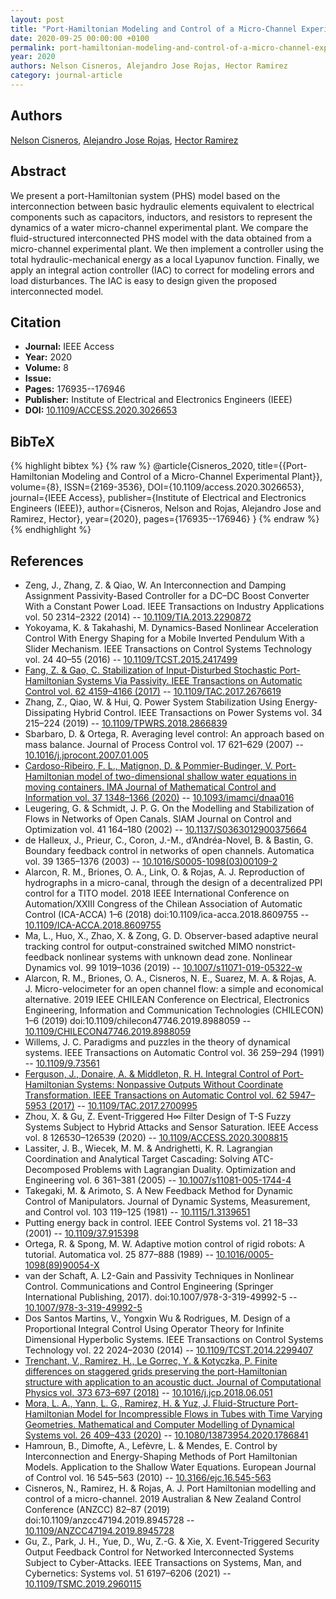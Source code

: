 ```yaml
---
layout: post
title: "Port-Hamiltonian Modeling and Control of a Micro-Channel Experimental Plant"
date: 2020-09-25 00:00:00 +0100
permalink: port-hamiltonian-modeling-and-control-of-a-micro-channel-experimental-plant
year: 2020
authors: Nelson Cisneros, Alejandro Jose Rojas, Hector Ramirez
category: journal-article
---
```

 
## Authors
[Nelson Cisneros](authors/nelson-cisneros), [Alejandro Jose Rojas](authors/alejandro-jose-rojas), [Hector Ramirez](authors/hector-ramirez)
 
## Abstract
We present a port-Hamiltonian system (PHS) model based on the interconnection between basic hydraulic elements equivalent to electrical components such as capacitors, inductors, and resistors to represent the dynamics of a water micro-channel experimental plant. We compare the fluid-structured interconnected PHS model with the data obtained from a micro-channel experimental plant. We then implement a controller using the total hydraulic-mechanical energy as a local Lyapunov function. Finally, we apply an integral action controller (IAC) to correct for modeling errors and load disturbances. The IAC is easy to design given the proposed interconnected model.
 
## Citation
- **Journal:** IEEE Access
- **Year:** 2020
- **Volume:** 8
- **Issue:** 
- **Pages:** 176935--176946
- **Publisher:** Institute of Electrical and Electronics Engineers (IEEE)
- **DOI:** [10.1109/ACCESS.2020.3026653](https://doi.org/10.1109/ACCESS.2020.3026653)
 
## BibTeX
{% highlight bibtex %}
{% raw %}
@article{Cisneros_2020,
  title={{Port-Hamiltonian Modeling and Control of a Micro-Channel Experimental Plant}},
  volume={8},
  ISSN={2169-3536},
  DOI={10.1109/access.2020.3026653},
  journal={IEEE Access},
  publisher={Institute of Electrical and Electronics Engineers (IEEE)},
  author={Cisneros, Nelson and Rojas, Alejandro Jose and Ramirez, Hector},
  year={2020},
  pages={176935--176946}
}
{% endraw %}
{% endhighlight %}
 
## References
- Zeng, J., Zhang, Z. & Qiao, W. An Interconnection and Damping Assignment Passivity-Based Controller for a DC–DC Boost Converter With a Constant Power Load. IEEE Transactions on Industry Applications vol. 50 2314–2322 (2014) -- [10.1109/TIA.2013.2290872](https://doi.org/10.1109/TIA.2013.2290872)
- Yokoyama, K. & Takahashi, M. Dynamics-Based Nonlinear Acceleration Control With Energy Shaping for a Mobile Inverted Pendulum With a Slider Mechanism. IEEE Transactions on Control Systems Technology vol. 24 40–55 (2016) -- [10.1109/TCST.2015.2417499](https://doi.org/10.1109/TCST.2015.2417499)
- [Fang, Z. & Gao, C. Stabilization of Input-Disturbed Stochastic Port-Hamiltonian Systems Via Passivity. IEEE Transactions on Automatic Control vol. 62 4159–4166 (2017)](stabilization-of-input-disturbed-stochastic-port-hamiltonian-systems-via-passivity) -- [10.1109/TAC.2017.2676619](https://doi.org/10.1109/TAC.2017.2676619)
- Zhang, Z., Qiao, W. & Hui, Q. Power System Stabilization Using Energy-Dissipating Hybrid Control. IEEE Transactions on Power Systems vol. 34 215–224 (2019) -- [10.1109/TPWRS.2018.2866839](https://doi.org/10.1109/TPWRS.2018.2866839)
- Sbarbaro, D. & Ortega, R. Averaging level control: An approach based on mass balance. Journal of Process Control vol. 17 621–629 (2007) -- [10.1016/j.jprocont.2007.01.005](https://doi.org/10.1016/j.jprocont.2007.01.005)
- [Cardoso-Ribeiro, F. L., Matignon, D. & Pommier-Budinger, V. Port-Hamiltonian model of two-dimensional shallow water equations in moving containers. IMA Journal of Mathematical Control and Information vol. 37 1348–1366 (2020)](port-hamiltonian-model-of-two-dimensional-shallow-water-equations-in-moving-containers) -- [10.1093/imamci/dnaa016](https://doi.org/10.1093/imamci/dnaa016)
- Leugering, G. & Schmidt, J. P. G. On the Modelling and Stabilization of Flows in Networks of Open Canals. SIAM Journal on Control and Optimization vol. 41 164–180 (2002) -- [10.1137/S0363012900375664](https://doi.org/10.1137/S0363012900375664)
- de Halleux, J., Prieur, C., Coron, J.-M., d’Andréa-Novel, B. & Bastin, G. Boundary feedback control in networks of open channels. Automatica vol. 39 1365–1376 (2003) -- [10.1016/S0005-1098(03)00109-2](https://doi.org/10.1016/S0005-1098(03)00109-2)
- Alarcon, R. M., Briones, O. A., Link, O. & Rojas, A. J. Reproduction of hydrographs in a micro-canal, through the design of a decentralized PPI control for a TITO model. 2018 IEEE International Conference on Automation/XXIII Congress of the Chilean Association of Automatic Control (ICA-ACCA) 1–6 (2018) doi:10.1109/ica-acca.2018.8609755 -- [10.1109/ICA-ACCA.2018.8609755](https://doi.org/10.1109/ICA-ACCA.2018.8609755)
- Ma, L., Huo, X., Zhao, X. & Zong, G. D. Observer-based adaptive neural tracking control for output-constrained switched MIMO nonstrict-feedback nonlinear systems with unknown dead zone. Nonlinear Dynamics vol. 99 1019–1036 (2019) -- [10.1007/s11071-019-05322-w](https://doi.org/10.1007/s11071-019-05322-w)
- Alarcon, R. M., Briones, O. A., Cisneros, N. E., Suarez, M. A. & Rojas, A. J. Micro-velocimeter for an open channel flow: a simple and economical alternative. 2019 IEEE CHILEAN Conference on Electrical, Electronics Engineering, Information and Communication Technologies (CHILECON) 1–6 (2019) doi:10.1109/chilecon47746.2019.8988059 -- [10.1109/CHILECON47746.2019.8988059](https://doi.org/10.1109/CHILECON47746.2019.8988059)
- Willems, J. C. Paradigms and puzzles in the theory of dynamical systems. IEEE Transactions on Automatic Control vol. 36 259–294 (1991) -- [10.1109/9.73561](https://doi.org/10.1109/9.73561)
- [Ferguson, J., Donaire, A. & Middleton, R. H. Integral Control of Port-Hamiltonian Systems: Nonpassive Outputs Without Coordinate Transformation. IEEE Transactions on Automatic Control vol. 62 5947–5953 (2017)](integral-control-of-port-hamiltonian-systems-nonpassive-outputs-without-coordinate-transformation) -- [10.1109/TAC.2017.2700995](https://doi.org/10.1109/TAC.2017.2700995)
- Zhou, X. & Gu, Z. Event-Triggered H∞ Filter Design of T-S Fuzzy Systems Subject to Hybrid Attacks and Sensor Saturation. IEEE Access vol. 8 126530–126539 (2020) -- [10.1109/ACCESS.2020.3008815](https://doi.org/10.1109/ACCESS.2020.3008815)
- Lassiter, J. B., Wiecek, M. M. & Andrighetti, K. R. Lagrangian Coordination and Analytical Target Cascading: Solving ATC-Decomposed Problems with Lagrangian Duality. Optimization and Engineering vol. 6 361–381 (2005) -- [10.1007/s11081-005-1744-4](https://doi.org/10.1007/s11081-005-1744-4)
- Takegaki, M. & Arimoto, S. A New Feedback Method for Dynamic Control of Manipulators. Journal of Dynamic Systems, Measurement, and Control vol. 103 119–125 (1981) -- [10.1115/1.3139651](https://doi.org/10.1115/1.3139651)
- Putting energy back in control. IEEE Control Systems vol. 21 18–33 (2001) -- [10.1109/37.915398](https://doi.org/10.1109/37.915398)
- Ortega, R. & Spong, M. W. Adaptive motion control of rigid robots: A tutorial. Automatica vol. 25 877–888 (1989) -- [10.1016/0005-1098(89)90054-X](https://doi.org/10.1016/0005-1098(89)90054-X)
- van der Schaft, A. L2-Gain and Passivity Techniques in Nonlinear Control. Communications and Control Engineering (Springer International Publishing, 2017). doi:10.1007/978-3-319-49992-5 -- [10.1007/978-3-319-49992-5](https://doi.org/10.1007/978-3-319-49992-5)
- Dos Santos Martins, V., Yongxin Wu & Rodrigues, M. Design of a Proportional Integral Control Using Operator Theory for Infinite Dimensional Hyperbolic Systems. IEEE Transactions on Control Systems Technology vol. 22 2024–2030 (2014) -- [10.1109/TCST.2014.2299407](https://doi.org/10.1109/TCST.2014.2299407)
- [Trenchant, V., Ramirez, H., Le Gorrec, Y. & Kotyczka, P. Finite differences on staggered grids preserving the port-Hamiltonian structure with application to an acoustic duct. Journal of Computational Physics vol. 373 673–697 (2018)](finite-differences-on-staggered-grids-preserving-the-port-hamiltonian-structure-with-application-to-an-acoustic-duct) -- [10.1016/j.jcp.2018.06.051](https://doi.org/10.1016/j.jcp.2018.06.051)
- [Mora, L. A., Yann, L. G., Ramirez, H. & Yuz, J. Fluid-Structure Port-Hamiltonian Model for Incompressible Flows in Tubes with Time Varying Geometries. Mathematical and Computer Modelling of Dynamical Systems vol. 26 409–433 (2020)](fluid-structure-port-hamiltonian-model-for-incompressible-flows-in-tubes-with-time-varying-geometries) -- [10.1080/13873954.2020.1786841](https://doi.org/10.1080/13873954.2020.1786841)
- Hamroun, B., Dimofte, A., Lefèvre, L. & Mendes, E. Control by Interconnection and Energy-Shaping Methods of Port Hamiltonian Models. Application to the Shallow Water Equations. European Journal of Control vol. 16 545–563 (2010) -- [10.3166/ejc.16.545-563](https://doi.org/10.3166/ejc.16.545-563)
- Cisneros, N., Ramirez, H. & Rojas, A. J. Port Hamiltonian modelling and control of a micro-channel. 2019 Australian &amp; New Zealand Control Conference (ANZCC) 82–87 (2019) doi:10.1109/anzcc47194.2019.8945728 -- [10.1109/ANZCC47194.2019.8945728](https://doi.org/10.1109/ANZCC47194.2019.8945728)
- Gu, Z., Park, J. H., Yue, D., Wu, Z.-G. & Xie, X. Event-Triggered Security Output Feedback Control for Networked Interconnected Systems Subject to Cyber-Attacks. IEEE Transactions on Systems, Man, and Cybernetics: Systems vol. 51 6197–6206 (2021) -- [10.1109/TSMC.2019.2960115](https://doi.org/10.1109/TSMC.2019.2960115)

